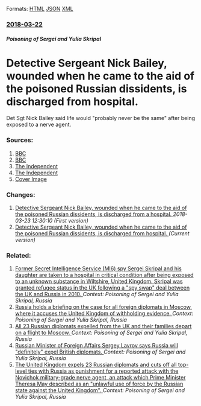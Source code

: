 
Formats: [HTML](/news/2018/03/22/detective-sergeant-nick-bailey-wounded-when-he-came-to-the-aid-of-the-poisoned-russian-dissidents-is-discharged-from-hospital.html)  [JSON](/news/2018/03/22/detective-sergeant-nick-bailey-wounded-when-he-came-to-the-aid-of-the-poisoned-russian-dissidents-is-discharged-from-hospital.json)  [XML](/news/2018/03/22/detective-sergeant-nick-bailey-wounded-when-he-came-to-the-aid-of-the-poisoned-russian-dissidents-is-discharged-from-hospital.xml)  

### [2018-03-22](/news/2018/03/22/index.md)

##### Poisoning of Sergei and Yulia Skripal
# Detective Sergeant Nick Bailey, wounded when he came to the aid of the poisoned Russian dissidents, is discharged from hospital. 

Det Sgt Nick Bailey said life would &quot;probably never be the same&quot; after being exposed to a nerve agent.


### Sources:

1. [BBC](http://www.bbc.co.uk/news/uk-43506232)
2. [BBC](http://www.bbc.co.uk/news/uk-politics-43489457)
3. [The Independent](https://www.independent.co.uk/news/uk/crime/nikolai-glushkov-inquest-live-updates-russia-businessman-murder-london-home-death-sergei-skripal-a8268226.html)
4. [The Independent](https://www.independent.co.uk/news/uk/home-news/sergei-skripal-yulia-nerve-agent-brain-damage-health-hospital-salisbury-a8269056.html)
4. [Cover Image](https://ichef.bbci.co.uk/news/1024/branded_news/DEFB/production/_100338075_policewiltshire.jpg)

### Changes:

1. [Detective Sergeant Nick Bailey, wounded when he came to the aid of the poisoned Russian dissidents, is discharged from a hospital. ](/news/2018/03/22/detective-sergeant-nick-bailey-wounded-when-he-came-to-the-aid-of-the-poisoned-russian-dissidents-is-discharged-from-a-hospital.md) _2018-03-23 12:30:10 (First version)_
1. [Detective Sergeant Nick Bailey, wounded when he came to the aid of the poisoned Russian dissidents, is discharged from hospital. ](/news/2018/03/22/detective-sergeant-nick-bailey-wounded-when-he-came-to-the-aid-of-the-poisoned-russian-dissidents-is-discharged-from-hospital.md) _(Current version)_

### Related:

1. [Former Secret Intelligence Service (MI6) spy Sergei Skripal and his daughter are taken to a hospital in critical condition after being exposed to an unknown substance in Wiltshire, United Kingdom. Skripal was granted refugee status in the UK following a "spy swap" deal between the UK and Russia in 2010. ](/news/2018/03/5/former-secret-intelligence-service-mi6-spy-sergei-skripal-and-his-daughter-are-taken-to-a-hospital-in-critical-condition-after-being-expos.md) _Context: Poisoning of Sergei and Yulia Skripal, Russia_
2. [Russia holds a briefing on the case for all foreign diplomats in Moscow, where it accuses the United Kingdom of withholding evidence. ](/news/2018/03/21/russia-holds-a-briefing-on-the-case-for-all-foreign-diplomats-in-moscow-where-it-accuses-the-united-kingdom-of-withholding-evidence.md) _Context: Poisoning of Sergei and Yulia Skripal, Russia_
3. [All 23 Russian diplomats expelled from the UK and their families depart on a flight to Moscow. ](/news/2018/03/20/all-23-russian-diplomats-expelled-from-the-uk-and-their-families-depart-on-a-flight-to-moscow.md) _Context: Poisoning of Sergei and Yulia Skripal, Russia_
4. [Russian Minister of Foreign Affairs Sergey Lavrov says Russia will "definitely" expel British diplomats. ](/news/2018/03/15/russian-minister-of-foreign-affairs-sergey-lavrov-says-russia-will-definitely-expel-british-diplomats.md) _Context: Poisoning of Sergei and Yulia Skripal, Russia_
5. [The United Kingdom expels 23 Russian diplomats and cuts off all top-level ties with Russia as punishment for a reported attack with the Novichok military-grade nerve agent, an attack which Prime Minister Theresa May described as an "unlawful use of force by the Russian state against the United Kingdom". ](/news/2018/03/14/the-united-kingdom-expels-23-russian-diplomats-and-cuts-off-all-top-level-ties-with-russia-as-punishment-for-a-reported-attack-with-the-novi.md) _Context: Poisoning of Sergei and Yulia Skripal, Russia_
